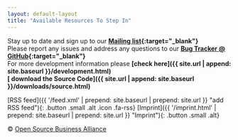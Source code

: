 ```yaml
---
layout: default-layout
title: "Available Resources To Step In"
---
```


Stay up to date and sign up to our **[Mailing list](http://lists.inai.de/iridium){:target="_blank"}**      
Please report any issues and address any questions to our **[Bug Tracker @ GitHub](https://github.com/iridium-browser/tracker/issues){:target="_blank"}**      
For more development information please **[check here]({{ site.url | append: site.baseurl }}/development.html)**     
**[<span class="fa fa-code"></span> download the Source Code]({{ site.url | append: site.baseurl }}/downloads/source.html)**     

[RSS feed]({{ '/feed.xml' | prepend: site.baseurl | prepend: site.url }} "add RSS feed"){: .button .small .alt .icon .fa-rss} 
[Imprint]({{ '/imprint.html' | prepend: site.baseurl | prepend: site.url }} "Imprint"){: .button .small .alt}     

<div class="copyright">&copy; <a href="http://osb-alliance.de/" target="_blank">Open Source Business Alliance</a></div>
